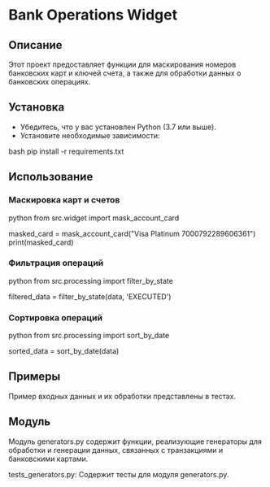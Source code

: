 # Bank Operations Widget

## Описание
Этот проект предоставляет функции для маскирования номеров банковских карт и ключей счета, а также для обработки данных о банковских операциях.

## Установка
- Убедитесь, что у вас установлен Python (3.7 или выше).
- Установите необходимые зависимости:

bash
pip install -r requirements.txt


## Использование
### Маскировка карт и счетов

python
from src.widget import mask_account_card


masked_card = mask_account_card("Visa Platinum 7000792289606361")
print(masked_card)


### Фильтрация операций

python
from src.processing import filter_by_state


filtered_data = filter_by_state(data, 'EXECUTED')


### Сортировка операций

python
from src.processing import sort_by_date


sorted_data = sort_by_date(data)


## Примеры
Пример входных данных и их обработки представлены в тестах.


## Модуль 

Модуль generators.py содержит функции, реализующие генераторы для обработки и генерации данных, связанных с транзакциями и банковскими картами.

tests_generators.py: Содержит тесты для модуля generators.py.